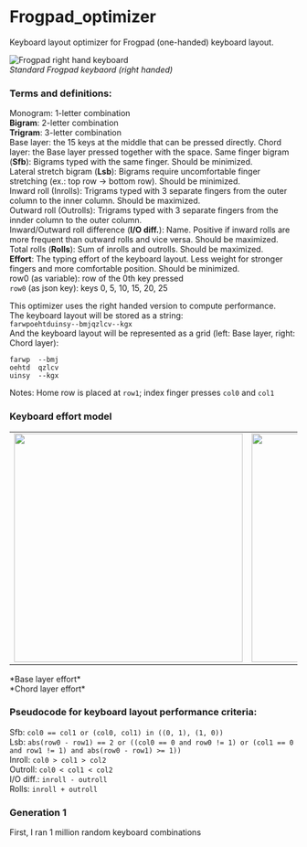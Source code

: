 # Frogpad_optimizer
Keyboard layout optimizer for Frogpad (one-handed) keyboard layout. <br>

![Frogpad right hand keyboard](https://github.com/Waterdragen/Frogpad_optimizer/blob/main/images/frogpad_right_hand_keyboard.png?raw=true) <br>
*Standard Frogpad keybaord (right handed)* <br>

<h3>Terms and definitions:</h3>

Monogram: 1-letter combination  <br>
**Bigram**: 2-letter combination  <br>
**Trigram**: 3-letter combination  <br>
Base layer: the 15 keys at the middle that can be pressed directly.
Chord layer: the Base layer pressed together with the space.
Same finger bigram (**Sfb**): Bigrams typed with the same finger. Should be minimized.  <br>
Lateral stretch bigram (**Lsb**): Bigrams require uncomfortable finger stretching (ex.: top row -> bottom row). Should be minimized.  <br>
Inward roll (Inrolls): Trigrams typed with 3 separate fingers from the outer column to the inner column. Should be maximized.  <br>
Outward roll (Outrolls): Trigrams typed with 3 separate fingers from the innder column to the outer column.  <br>
Inward/Outward roll difference (**I/O diff.**): Name. Positive if inward rolls are more frequent than outward rolls and vice versa. Should be maximized.  <br>
Total rolls (**Rolls**): Sum of inrolls and outrolls. Should be maximized.  <br>
**Effort**: The typing effort of the keyboard layout. Less weight for stronger fingers and more comfortable position. Should be minimized.  <br>
row0 (as variable): row of the 0th key pressed  <br>
`row0` (as json key): keys 0, 5, 10, 15, 20, 25  <br>

This optimizer uses the right handed version to compute performance.  <br>
The keyboard layout will be stored as a string:  <br>
`farwpoehtduinsy--bmjqzlcv--kgx`  <br>
And the keyboard layout will be represented as a grid (left: Base layer, right: Chord layer):  <br>
```
farwp  --bmj
oehtd  qzlcv
uinsy  --kgx
```
Notes: Home row is placed at `row1`; index finger presses `col0` and `col1`

<h3>Keyboard effort model</h3>

<table>
  <tr>
    <td valign="top"><img src="https://github.com/Waterdragen/Frogpad_optimizer/blob/main/images/keyboard_effort_model_a.png" width="400">
    <td valign="top"><img src="https://github.com/Waterdragen/Frogpad_optimizer/blob/main/images/keyboard_effort_model_b.png" width="400">
  </tr>
</table>
*Base layer effort*  <br>
*Chord layer effort*  <br>

<h3>Pseudocode for keyboard layout performance criteria:</h3>

Sfb: `col0 == col1 or (col0, col1) in ((0, 1), (1, 0))`  <br>
Lsb: `abs(row0 - row1) == 2 or ((col0 == 0 and row0 != 1) or (col1 == 0 and row1 != 1) and abs(row0 - row1) >= 1))`  <br>
Inroll: `col0 > col1 > col2`  <br>
Outroll: `col0 < col1 < col2`  <br>
I/O diff.: `inroll - outroll`  <br>
Rolls: `inroll + outroll`  <br>

<h3>Generation 1</h3>

First, I ran 1 million random keyboard combinations 
